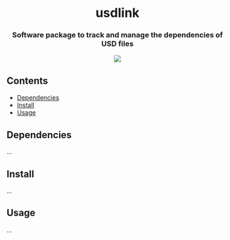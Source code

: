 <h1 align="center">usdlink</h1>

<h3 align="center"> Software package to track and manage the dependencies of USD files </h3>

<div align="center">
  <img src="https://img.shields.io/badge/python-3670A0?style=for-the-badge&logo=python&logoColor=ffdd54"></a>
</div>

## Contents

- [Dependencies](#dependencies)
- [Install](#install)
- [Usage](#usage)

## Dependencies

...

## Install

...

## Usage

...
